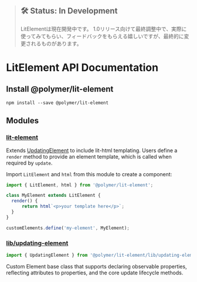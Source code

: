 > ## 🛠 Status: In Development
> LitElementは現在開発中です。 1.0リリース向けて最終調整中で、実際に使ってみてもらい、フィードバックをもらえる嬉しいですが、最終的に変更されるものがあります。

# LitElement API Documentation

## Install @polymer/lit-element

```
npm install --save @polymer/lit-element
```

## Modules

### [lit-element](/api/modules/_lit_element_.html)

Extends [UpdatingElement](#lib-updating-element) to include lit-html templating. Users define a `render` method to provide an element template, which is called when required by `update`.

Import `LitElement` and `html` from this module to create a component:

```js
import { LitElement, html } from '@polymer/lit-element';

class MyElement extends LitElement {
  render() {
      return html`<p>your template here</p>`;
  }
}

customElements.define('my-element', MyElement);
```

### [lib/updating-element](/api/modules/_lib_updating_element_.html)

```js
import { UpdatingElement } from '@polymer/lit-element/lib/updating-element.js';
```

Custom Element base class that supports declaring observable properties, reflecting attributes to properties, and the core update lifecycle methods.
